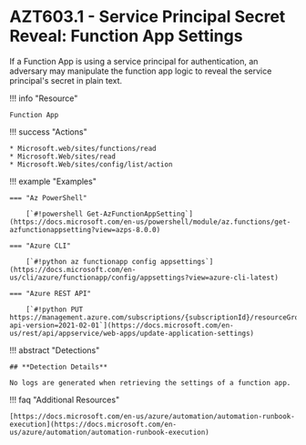 # AZT603.1 - Service Principal Secret Reveal: Function App Settings

If a Function App is using a service principal for authentication, an adversary may manipulate the function app logic to reveal the service principal's secret in plain text.

!!! info "Resource" 

	Function App

!!! success "Actions"

	* Microsoft.web/sites/functions/read
	* Microsoft.Web/sites/read
	* Microsoft.Web/sites/config/list/action

!!! example "Examples"

    === "Az PowerShell" 

		[`#!powershell Get-AzFunctionAppSetting`](https://docs.microsoft.com/en-us/powershell/module/az.functions/get-azfunctionappsetting?view=azps-8.0.0)
			
	=== "Azure CLI"
	
		[`#!python az functionapp config appsettings`](https://docs.microsoft.com/en-us/cli/azure/functionapp/config/appsettings?view=azure-cli-latest)

	=== "Azure REST API"
	
		[`#!python PUT https://management.azure.com/subscriptions/{subscriptionId}/resourceGroups/{resourceGroupName}/providers/Microsoft.Web/sites/{name}/config/appsettings?api-version=2021-02-01`](https://docs.microsoft.com/en-us/rest/api/appservice/web-apps/update-application-settings)	

!!! abstract "Detections"

	## **Detection Details**

	No logs are generated when retrieving the settings of a function app.


!!! faq "Additional Resources"

	[https://docs.microsoft.com/en-us/azure/automation/automation-runbook-execution](https://docs.microsoft.com/en-us/azure/automation/automation-runbook-execution)